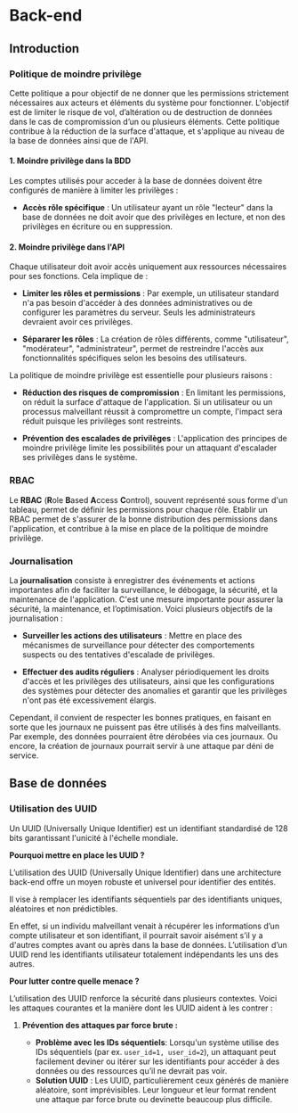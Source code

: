 # Back-end

## Introduction

### Politique de moindre privilège

Cette politique a pour objectif de ne donner que les permissions strictement nécessaires aux acteurs et éléments du système pour fonctionner. L'objectif est de limiter le risque de vol, d’altération ou de destruction de données dans le cas de compromission d’un ou plusieurs éléments. Cette politique contribue à la réduction de la surface d'attaque, et s'applique au niveau de la base de données ainsi que de l'API.

#### 1. **Moindre privilège dans la BDD**

Les comptes utilisés pour acceder à la base de données doivent être configurés de manière à limiter les privilèges :

   - **Accès rôle spécifique** : Un utilisateur ayant un rôle "lecteur" dans la base de données ne doit avoir que des privilèges en lecture, et non des privilèges en écriture ou en suppression.

#### 2. **Moindre privilège dans l'API**

Chaque utilisateur doit avoir accès uniquement aux ressources nécessaires pour ses fonctions. Cela implique de :

   - **Limiter les rôles et permissions** : Par exemple, un utilisateur standard n'a pas besoin d'accéder à des données administratives ou de configurer les paramètres du serveur. Seuls les administrateurs devraient avoir ces privilèges.

   - **Sépararer les rôles** : La création de rôles différents, comme "utilisateur", "modérateur", "administrateur", permet de restreindre l'accès aux fonctionnalités spécifiques selon les besoins des utilisateurs.

La politique de moindre privilège est essentielle pour plusieurs raisons :

   - **Réduction des risques de compromission** : En limitant les permissions, on réduit la surface d'attaque de l'application. Si un utilisateur ou un processus malveillant réussit à compromettre un compte, l'impact sera réduit puisque les privilèges sont restreints.

   - **Prévention des escalades de privilèges** : L'application des principes de moindre privilège limite les possibilités pour un attaquant d'escalader ses privilèges dans le système.

### RBAC

Le **RBAC** (**R**ole **B**ased **A**ccess **C**ontrol), souvent représenté sous forme d'un tableau, permet de définir les permissions pour chaque rôle. Etablir un RBAC permet de s'assurer de la bonne distribution des permissions dans l'application, et contribue à la mise en place de la politique de moindre privilège.

### Journalisation

La **journalisation** consiste à enregistrer des événements et actions importantes afin de faciliter la surveillance, le débogage, la sécurité, et la maintenance de l'application. C'est une mesure importante pour assurer la sécurité, la maintenance, et l’optimisation. Voici plusieurs objectifs de la journalisation :

   - **Surveiller les actions des utilisateurs** : Mettre en place des mécanismes de surveillance pour détecter des comportements suspects ou des tentatives d'escalade de privilèges.

   - **Effectuer des audits réguliers** : Analyser périodiquement les droits d'accès et les privilèges des utilisateurs, ainsi que les configurations des systèmes pour détecter des anomalies et garantir que les privilèges n'ont pas été excessivement élargis.

Cependant, il convient de respecter les bonnes pratiques, en faisant en sorte que les journaux ne puissent pas être utilisés à des fins malveillants. Par exemple, des données pourraient être dérobées via ces journaux. Ou encore, la création de journaux pourrait servir à une attaque par déni de service.

## Base de données

### Utilisation des UUID

Un UUID (Universally Unique Identifier) est un identifiant standardisé de 128 bits garantissant l'unicité à l'échelle mondiale.

**Pourquoi mettre en place les UUID ?**

L’utilisation des UUID (Universally Unique Identifier) dans une architecture back-end offre un moyen robuste et universel pour identifier des entités.

Il vise à remplacer les identifiants séquentiels par des identifiants uniques, aléatoires et non prédictibles.

En effet, si un individu malveillant venait à récupérer les informations d’un compte utilisateur et son identifiant, il pourrait savoir aisément s’il y a d'autres comptes avant ou après dans la base de données. L’utilisation d’un UUID rend les identifiants utilisateur totalement indépendants les uns des autres.

**Pour lutter contre quelle menace ?**

L’utilisation des UUID renforce la sécurité dans plusieurs contextes. Voici les attaques courantes et la manière dont les UUID aident à les contrer :

1. **Prévention des attaques par force brute :**

   - **Problème avec les IDs séquentiels**: Lorsqu'un système utilise des IDs séquentiels (par ex. `user_id=1, user_id=2`), un attaquant peut facilement deviner ou itérer sur les identifiants pour accéder à des données ou des ressources qu’il ne devrait pas voir.
   - **Solution UUID** : Les UUID, particulièrement ceux générés de manière aléatoire, sont imprévisibles. Leur longueur et leur format rendent une attaque par force brute ou devinette beaucoup plus difficile.